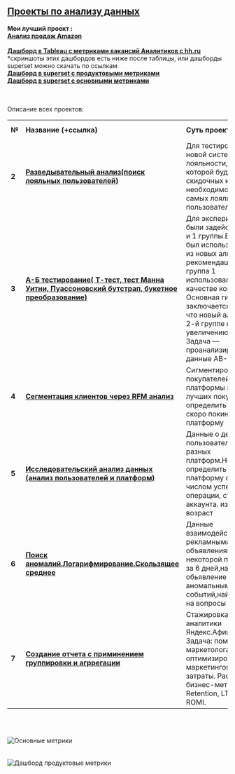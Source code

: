 ## <a href="https://praktikum.yandex.ru/data-analyst/" target="_blank"><b>Проекты по анализу данных</b></a>


<b>Мои лучший проект :</b><br/>
<a href="https://github.com/VetaOb/VetaOb/blob/main/Аналитика%20продаж%20Amazon%202020%20года.ipynb" target="_blank"><b>Анализ продаж Amazon</b></a><br/>
</a><br/>
<a href="https://public.tableau.com/views/DashofHH_ru2/Dashboard1?:language=en-US&:display_count=n&:origin=viz_share_link"><b>Дашборд в Tableau c метриками вакансий Аналитиков с hh.ru</b></a>
</a><br/>
*скриншоты этих дашбордов есть ниже после таблицы, или дашборды superset можно скачать по ссылкам</b></a>
</a><br/>
<a href="Продуктовые метрики. Дашборд superset.zip"><b>Дашборд в superset с продуктовыми метриками</b></a>
</a><br/>
<a href="Основные события.Дашборд superset.zip"><b>Дашборд в superset с основными метриками</b></a>
<br/><br/><br/>

Описание всех проектов:

<table>
<tr>
<td><b>№</b></td>
<td><b>Название (+ссылка)</b></td>
<td><b>Суть проекта</b></td>
<td><b>Используемые библиотеки</b></td>
<tr>
<td><b>2</b></td>
<td><a href="https://github.com/VetaOb/VetaOb/blob/main/Разведывательный%20анализ%20данных(поиск%20лояльных%20пользователей).ipynb" target="_blank"><b>Разведывательный анализ(поиск лояльных пользователей)</b></a></td>
<td>Для тестирования новой системы лояльности, целью которой будет выдача скидочных карт необходимо выделить самых лояльных пользователей</td>
<td><b>pandas</b>, <b>numpy</b>, <b>seaborn</b></td>
<tr>
<td> <b>3</b></td>
<td><a href="https://github.com/VetaOb/VetaOb/blob/main/%20А-Б%20тестирование(%20Т-тест%2C%20тест%20Манна%20Уитни%2C%20Пуассоновский%20бутстрап%2C%20букетное%20преобразование).ipynb" target="_blank"><b>А-Б тестирование( Т-тест, тест Манна Уитни, Пуассоновский бутстрап, букетное преобразование)</b></a></td>
<td>Для эксперимента были задействованы 2 и 1 группы.В группе 2 был использован один из новых алгоритмов рекомендации постов, группа 1 использовалась в качестве контроля. Основная гипотеза заключается в том, что новый алгоритм во 2-й группе приведет к увеличению CTR. Задача — проанализировать данные АB-теста</td>
<td>pandas, <b>numpy</b>, <b>matplotlib</b>, <b>seaborn</b>, <b>pandahouse</b>, <b>scipy</b></td>
<tr>
<td> <b>4</b></td>
<td><a href="https://github.com/VetaOb/VetaOb/blob/main/Сегментация%20клиентов%20через%20RFM%20анализ.ipynb" target="_blank"><b>Сегментация клиентов через RFM анализ</b></a></td>
<td>Сигментировать покупателей платформы и найти лучших покупателей, определить тех кто скоро покинет платформу</td>
<td>pandas, numpy, matplotlib, <b>seaborn</b></td>
<tr>
<td> <b>5</b></td>
<td><a href="https://github.com/VetaOb/VetaOb/blob/main/Исследовательский%20анализ%20данных%20(%20анализ%20пользователей%20и%20платформ).ipynb" target="_blank"><b>Исследовательский анализ данных (анализ пользователей и платформ)</b></td>
<td>Данные о действиях пользователя с разных платформ.Необходимо определить платформу с большим числом успешных операции, статусом аккаунта. изучить возраст</td>
<td>pandas, matplotlib, <b>seaborn</b></td>
<tr>
<td> <b>6</b></td>
<td><a href="https://github.com/VetaOb/VetaOb/blob/main/Поиск%20аномалий.Логарифмирование.Скользящее%20среднее.ipynb" target="_blank"><b>Поиск аномалий.Логарифмирование.Скользящее среднее</b></a></td>
<td>Данные взаимодействий с рекламными объявлениями на некоторой площадке за 6 дней,найти обьявление с аномальным числом событий,найти ответы на вопросы</td>
<td>pandas, numpy, matplotlib, seaborn, scipy, <b>os</b></td>
<tr>
<td> <b>7</b></td>
<td><a href="https://github.com/VetaOb/VetaOb/blob/main/Создание%20отчета%20с%20приминением%20группировки%20и%20агррегации%20.ipynb" target="_blank"><b>Создание отчета с приминением группировки и агррегации</b></a></td>
<td>Стажировка в отделе аналитики Яндекс.Афиши. Задача: помочь маркетологам оптимизировать маркетинговые затраты.
Расчет бизнес-метрик: Retention, LTV, CAC, ROMI.
<td>pandas, matplotlib, <b>datetime</b></td>
</table>
<br/><br/>
   

![Основные метрики](https://user-images.githubusercontent.com/112506257/206138671-8e77d470-2143-4bc2-b963-66931f744786.jpg)
<br/><br/><br/>
![Дашборд продуктовые метрики](https://user-images.githubusercontent.com/112506257/206138706-b24e86f7-bec4-4d3b-b874-721e57a03a71.jpg)

